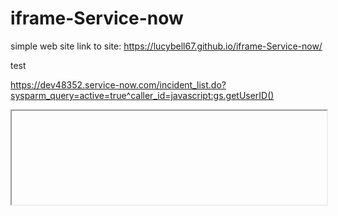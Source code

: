 # iframe-Service-now
simple web site
link to site: https://lucybell67.github.io/iframe-Service-now/

test

<a href="https://dev48352.service-now.com/incident_list.do?sysparm_query=active=true^caller_id=javascript:gs.getUserID()" class="link1">https://dev48352.service-now.com/incident_list.do?sysparm_query=active=true^caller_id=javascript:gs.getUserID()</a>
<iframe id="iframe1" src="about:blank" width="100%" scrolling="no"></iframe>
<script>
    var myLink = $('.link1');
    myLink.on('click', function(e){
        e.preventDefault(myLink);
        $('#iframe1').attr('src', myLink.attr('https://dev48352.service-now.com/incident_list.do?sysparm_query=active=true^caller_id=javascript:gs.getUserID()'));
    });
    iFrameResize();
</script>
